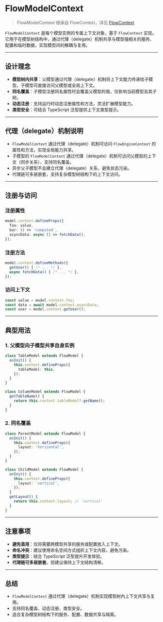 # FlowModelContext

> FlowModelContext 继承自 FlowContext，详见 [FlowContext](./flow-context)

`FlowModelContext` 是每个模型实例的专属上下文对象，基于 `FlowContext` 实现。它用于在模型树结构中，通过代理（delegate）机制共享与模型强相关的服务、配置和临时数据，实现模型间的解耦与复用。

---

## 设计理念

- **模型树内共享**：父模型通过代理（delegate）机制将上下文能力传递给子模型，子模型可直接访问父模型或全局上下文。
- **同名覆盖**：子模型注册同名属性时会覆盖父模型的值，仅影响当前模型及其子树。
- **动态注册**：支持运行时动态注册属性和方法，灵活扩展模型能力。
- **类型安全**：可结合 TypeScript 泛型提供上下文类型提示。

---

## 代理（delegate）机制说明

- `FlowModelContext` 通过代理（delegate）机制可访问 `FlowEngineContext` 的属性和方法，实现全局能力共享。
- 子模型的 `FlowModelContext` 通过代理（delegate）机制可访问父模型的上下文（同步关系），支持同名覆盖。
- 异步父子模型不会建立代理（delegate）关系，避免状态污染。
- 代理链可多层嵌套，支持复杂模型树结构下的上下文访问。

---

## 注册与访问

### 注册属性

```ts
model.context.defineProps({
  foo: value,
  bar: () => 'computed',
  asyncData: async () => fetchData(),
});
```

### 注册方法

```ts
model.context.defineMethods({
  getUser() { /* ... */ },
  async fetchData() { /* ... */ },
});
```

### 访问上下文

```ts
const value = model.context.foo;
const data = await model.context.asyncData;
const user = model.context.getUser();
```

---

## 典型用法

### 1. 父模型向子模型共享自身实例

```ts
class TableModel extends FlowModel {
  onInit() {
    this.context.defineProps({
      tableModel: this,
    });
  }
}

class ColumnModel extends FlowModel {
  getTableName() {
    return this.context.tableModel?.getName();
  }
}
```

### 2. 同名覆盖

```ts
class ParentModel extends FlowModel {
  onInit() {
    this.context.defineProps({
      layout: 'horizontal',
    });
  }
}

class ChildModel extends FlowModel {
  onInit() {
    this.context.defineProps({
      layout: 'vertical',
    });
  }
  getLayout() {
    return this.context.layout; // 'vertical'
  }
}
```

---

## 注意事项

- **避免滥用**：仅将需要跨模型共享的服务或配置放入上下文。
- **命名冲突**：建议使用命名空间方式组织上下文内容，避免污染。
- **类型提示**：结合 TypeScript 泛型提升开发体验。
- **代理链可多层嵌套**，但建议保持上下文结构清晰。

---

## 总结

- `FlowModelContext` 通过代理（delegate）机制实现模型树内上下文共享与复用。
- 支持同名覆盖、动态注册、类型安全。
- 适合复杂模型树结构下的服务、配置、数据共享与隔离。
